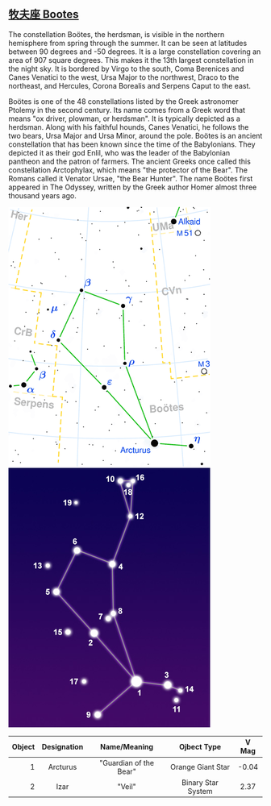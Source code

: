 ## [牧夫座 Bootes](http://www.seasky.org/constellations/constellation-bootes.html)

The constellation Boötes, the herdsman, is visible in the northern hemisphere from spring through the summer. It can be seen at latitudes between 90 degrees and -50 degrees. It is a large constellation covering an area of 907 square degrees. This makes it the 13th largest constellation in the night sky. It is bordered by Virgo to the south, Coma Berenices and Canes Venatici to the west, Ursa Major to the northwest, Draco to the northeast, and Hercules, Corona Borealis and Serpens Caput to the east.

Boötes is one of the 48 constellations listed by the Greek astronomer Ptolemy in the second century. Its name comes from a Greek word that means "ox driver, plowman, or herdsman". It is typically depicted as a herdsman. Along with his faithful hounds, Canes Venatici, he follows the two bears, Ursa Major and Ursa Minor, around the pole. Boötes is an ancient constellation that has been known since the time of the Babylonians. They depicted it as their god Enlil, who was the leader of the Babylonian pantheon and the patron of farmers. The ancient Greeks once called this constellation Arctophylax, which means "the protector of the Bear". The Romans called it Venator Ursae, "the Bear Hunter". The name Boötes first appeared in The Odyssey, written by the Greek author Homer almost three thousand years ago.

![alt text](./img/boo/boo.01.png "boo")
![alt text](./img/boo/boo.02.jpg "boo")

|Object|Designation|Name/Meaning|Ojbect Type|V Mag|
---:|:---:|:---:|:---:|:---:
1|Arcturus|"Guardian of the Bear"|Orange Giant Star|-0.04
2|Izar|"Veil"|Binary Star System|2.37

